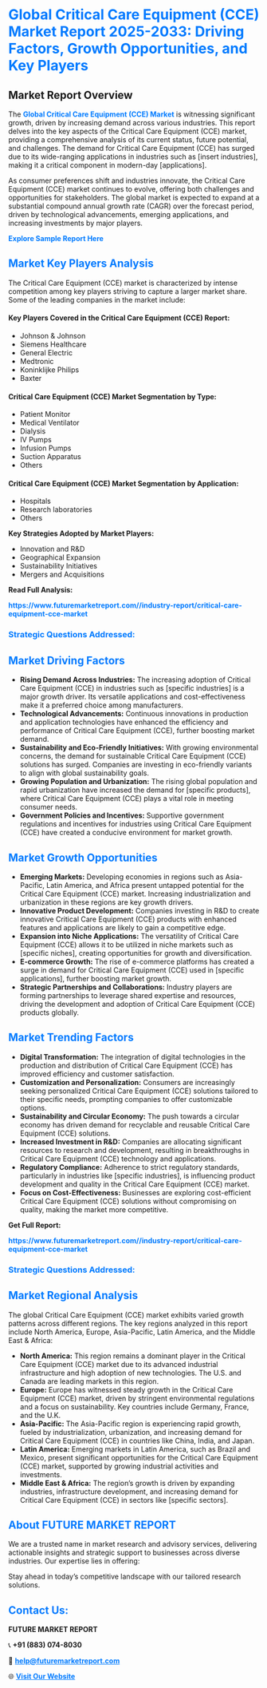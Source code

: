 <h1 style="color: #007BFF;">Global Critical Care Equipment (CCE) Market Report 2025-2033: Driving Factors, Growth Opportunities, and Key Players</h1>

<section id="overview">
<h2>Market Report Overview</h2>
<p>The <a href="https://www.futuremarketreport.com//industry-report/critical-care-equipment-cce-market" style="color: #007BFF; text-decoration: none;"><strong>Global Critical Care Equipment (CCE) Market</strong></a> is witnessing significant growth, driven by increasing demand across various industries. This report delves into the key aspects of the Critical Care Equipment (CCE) market, providing a comprehensive analysis of its current status, future potential, and challenges. The demand for Critical Care Equipment (CCE) has surged due to its wide-ranging applications in industries such as [insert industries], making it a critical component in modern-day [applications].</p>
<p>As consumer preferences shift and industries innovate, the Critical Care Equipment (CCE) market continues to evolve, offering both challenges and opportunities for stakeholders. The global market is expected to expand at a substantial compound annual growth rate (CAGR) over the forecast period, driven by technological advancements, emerging applications, and increasing investments by major players.</p>
</section>

<section id="overview">
<p><a href="https://www.futuremarketreport.com//request-sample/reportId=77059" style="color: #007BFF; text-decoration: none;"><strong>Explore Sample Report Here</strong></a></p>
</section>

<section id="key-players">
<h2 style="color: #007BFF;">Market Key Players Analysis</h2>
<p>The Critical Care Equipment (CCE) market is characterized by intense competition among key players striving to capture a larger market share. Some of the leading companies in the market include:</p>
<h4>Key Players Covered in the Critical Care Equipment (CCE) Report:</h4>
<ul><li>Johnson &amp; Johnson</li><li>Siemens Healthcare</li><li>General Electric</li><li>Medtronic</li><li>Koninklijke Philips</li><li>Baxter</li></ul>
<h4>Critical Care Equipment (CCE) Market Segmentation by Type:</h4>
<ul><li>Patient Monitor</li><li>Medical Ventilator</li><li>Dialysis</li><li>IV Pumps</li><li>Infusion Pumps</li><li>Suction Apparatus</li><li>Others</li></ul>

<h4>Critical Care Equipment (CCE) Market Segmentation by Application:</h4>
<ul><li>Hospitals</li><li>Research laboratories</li><li>Others</li></ul>
<p><strong>Key Strategies Adopted by Market Players:</strong></p>
<ul>
<li>Innovation and R&D</li>
<li>Geographical Expansion</li>
<li>Sustainability Initiatives</li>
<li>Mergers and Acquisitions</li>
</ul>
</section>

<section>
<p><strong>Read Full Analysis: </strong></p><a href="https://www.futuremarketreport.com//industry-report/critical-care-equipment-cce-market" style="color: #007BFF; text-decoration: none;"><strong>https://www.futuremarketreport.com//industry-report/critical-care-equipment-cce-market</strong></a>
<h3 style="color: #007BFF;">Strategic Questions Addressed:</h3>
</section>

<section id="driving-factors">
<h2 style="color: #007BFF;">Market Driving Factors</h2>
<ul>
<li><strong>Rising Demand Across Industries:</strong> The increasing adoption of Critical Care Equipment (CCE) in industries such as [specific industries] is a major growth driver. Its versatile applications and cost-effectiveness make it a preferred choice among manufacturers.</li>
<li><strong>Technological Advancements:</strong> Continuous innovations in production and application technologies have enhanced the efficiency and performance of Critical Care Equipment (CCE), further boosting market demand.</li>
<li><strong>Sustainability and Eco-Friendly Initiatives:</strong> With growing environmental concerns, the demand for sustainable Critical Care Equipment (CCE) solutions has surged. Companies are investing in eco-friendly variants to align with global sustainability goals.</li>
<li><strong>Growing Population and Urbanization:</strong> The rising global population and rapid urbanization have increased the demand for [specific products], where Critical Care Equipment (CCE) plays a vital role in meeting consumer needs.</li>
<li><strong>Government Policies and Incentives:</strong> Supportive government regulations and incentives for industries using Critical Care Equipment (CCE) have created a conducive environment for market growth.</li>
</ul>
</section>

<section id="growth-opportunities">
<h2 style="color: #007BFF;">Market Growth Opportunities</h2>
<ul>
<li><strong>Emerging Markets:</strong> Developing economies in regions such as Asia-Pacific, Latin America, and Africa present untapped potential for the Critical Care Equipment (CCE) market. Increasing industrialization and urbanization in these regions are key growth drivers.</li>
<li><strong>Innovative Product Development:</strong> Companies investing in R&D to create innovative Critical Care Equipment (CCE) products with enhanced features and applications are likely to gain a competitive edge.</li>
<li><strong>Expansion into Niche Applications:</strong> The versatility of Critical Care Equipment (CCE) allows it to be utilized in niche markets such as [specific niches], creating opportunities for growth and diversification.</li>
<li><strong>E-commerce Growth:</strong> The rise of e-commerce platforms has created a surge in demand for Critical Care Equipment (CCE) used in [specific applications], further boosting market growth.</li>
<li><strong>Strategic Partnerships and Collaborations:</strong> Industry players are forming partnerships to leverage shared expertise and resources, driving the development and adoption of Critical Care Equipment (CCE) products globally.</li>
</ul>
</section>

<section id="trending-factors">
<h2 style="color: #007BFF;">Market Trending Factors</h2>
<ul>
<li><strong>Digital Transformation:</strong> The integration of digital technologies in the production and distribution of Critical Care Equipment (CCE) has improved efficiency and customer satisfaction.</li>
<li><strong>Customization and Personalization:</strong> Consumers are increasingly seeking personalized Critical Care Equipment (CCE) solutions tailored to their specific needs, prompting companies to offer customizable options.</li>
<li><strong>Sustainability and Circular Economy:</strong> The push towards a circular economy has driven demand for recyclable and reusable Critical Care Equipment (CCE) solutions.</li>
<li><strong>Increased Investment in R&D:</strong> Companies are allocating significant resources to research and development, resulting in breakthroughs in Critical Care Equipment (CCE) technology and applications.</li>
<li><strong>Regulatory Compliance:</strong> Adherence to strict regulatory standards, particularly in industries like [specific industries], is influencing product development and quality in the Critical Care Equipment (CCE) market.</li>
<li><strong>Focus on Cost-Effectiveness:</strong> Businesses are exploring cost-efficient Critical Care Equipment (CCE) solutions without compromising on quality, making the market more competitive.</li>
</ul>
</section>

<section>
<p><strong>Get Full Report: </strong></p><a href="https://www.futuremarketreport.com//industry-report/critical-care-equipment-cce-market" style="color: #007BFF; text-decoration: none;"><strong>https://www.futuremarketreport.com//industry-report/critical-care-equipment-cce-market</strong></a>
<h3 style="color: #007BFF;">Strategic Questions Addressed:</h3>
</section>


<section id="regional-analysis">
<h2 style="color: #007BFF;">Market Regional Analysis</h2>
<p>The global Critical Care Equipment (CCE) market exhibits varied growth patterns across different regions. The key regions analyzed in this report include North America, Europe, Asia-Pacific, Latin America, and the Middle East & Africa:</p>
<ul>
<li><strong>North America:</strong> This region remains a dominant player in the Critical Care Equipment (CCE) market due to its advanced industrial infrastructure and high adoption of new technologies. The U.S. and Canada are leading markets in this region.</li>
<li><strong>Europe:</strong> Europe has witnessed steady growth in the Critical Care Equipment (CCE) market, driven by stringent environmental regulations and a focus on sustainability. Key countries include Germany, France, and the U.K.</li>
<li><strong>Asia-Pacific:</strong> The Asia-Pacific region is experiencing rapid growth, fueled by industrialization, urbanization, and increasing demand for Critical Care Equipment (CCE) in countries like China, India, and Japan.</li>
<li><strong>Latin America:</strong> Emerging markets in Latin America, such as Brazil and Mexico, present significant opportunities for the Critical Care Equipment (CCE) market, supported by growing industrial activities and investments.</li>
<li><strong>Middle East & Africa:</strong> The region’s growth is driven by expanding industries, infrastructure development, and increasing demand for Critical Care Equipment (CCE) in sectors like [specific sectors].</li>
</ul>
</section>

<footer>
<h2 style="color: #007BFF;">About FUTURE MARKET REPORT</h2>
<p>We are a trusted name in market research and advisory services, delivering actionable insights and strategic support to businesses across diverse industries. Our expertise lies in offering:</p>

<p>Stay ahead in today’s competitive landscape with our tailored research solutions.</p>

<h2 style="color: #007BFF;">Contact Us:</h2>
<p><strong>FUTURE MARKET REPORT</strong></p>
<p>📞 <strong>+91 (883) 074-8030</strong></p>
<p>📧 <strong><a href="mailto:help@futuremarketreport.com" style="color: #007BFF;">help@futuremarketreport.com</a></strong></p>
<p>🌐 <strong><a href="https://www.futuremarketreport.com/" style="color: #007BFF;">Visit Our Website</a></strong></p>
</footer>